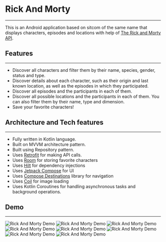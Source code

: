 # Rick And Morty
***
This is an Android application based on sitcom of the same name that displays characters, episodes
and locations with help of [The Rick and Morty API](https://rickandmortyapi.com/).
## Features
***
* Discover all characters and filter them by their name, species, gender, status and type.
* Discover details about each character, such as their origin and last known location, as well as 
the episodes in which they participated.
* Discover all episodes and the participants in each of them.
* Discover all possible locations and the participants in each of them. You can also filter them by 
their name, type and dimension.
* Save your favorite characters!
## Architecture and Tech features
***
* Fully written in Kotlin language.
* Built on MVVM architecture pattern.
* Built using Repository pattern.
* Uses [Retrofit](https://square.github.io/retrofit/) for making API calls.
* Uses [Room](https://developer.android.com/jetpack/androidx/releases/room) for storing favorite characters
* Uses [Hilt](https://developer.android.com/training/dependency-injection/hilt-android) for dependency injections
* Uses [Jetpack Compose](https://developer.android.com/jetpack/compose) for UI
* Uses [Compose Destinations](https://github.com/raamcosta/compose-destinations) library for navigation
* Uses [Coil](https://coil-kt.github.io/coil/compose/) for image loading
* Uses Kotlin Coroutines for handling asynchronous tasks and background operations.
## Demo
***
![Rick And Morty Demo](demo/demo1.gif)
![Rick And Morty Demo](demo/demo2.gif)
![Rick And Morty Demo](demo/demo3.gif)
![Rick And Morty Demo](demo/demo4.gif)
![Rick And Morty Demo](demo/demo5.gif)
![Rick And Morty Demo](demo/demo6.gif)
![Rick And Morty Demo](demo/demo7.gif)
![Rick And Morty Demo](demo/demo8.gif)